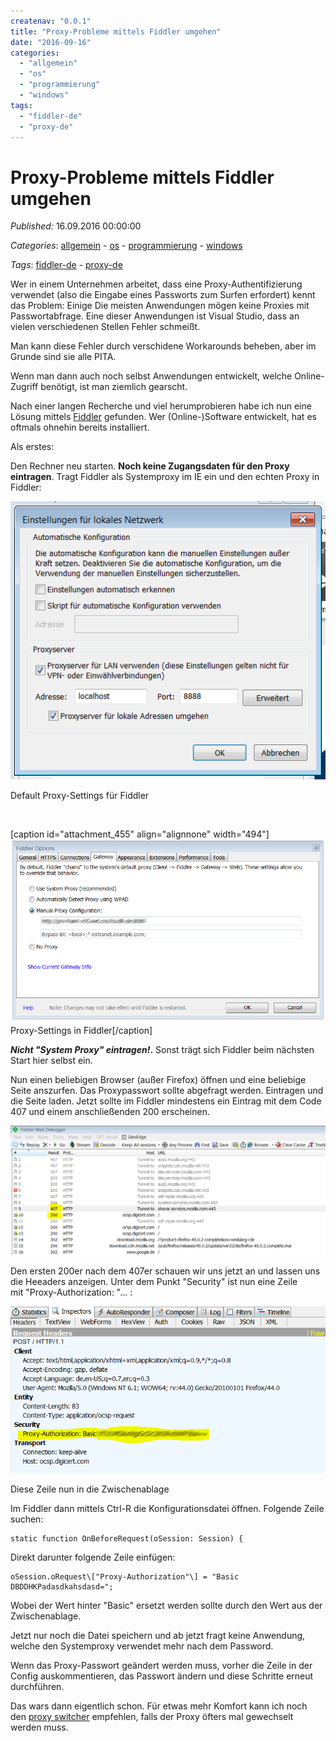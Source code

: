 ```yaml
---
createnav: "0.0.1"
title: "Proxy-Probleme mittels Fiddler umgehen"
date: "2016-09-16"
categories: 
  - "allgemein"
  - "os"
  - "programmierung"
  - "windows"
tags: 
  - "fiddler-de"
  - "proxy-de"
---
```

# Proxy-Probleme mittels Fiddler umgehen
_Published:_ 16.09.2016 00:00:00

_Categories_: [allgemein](//de/categories#allgemein) - [os](//de/categories#os) - [programmierung](//de/categories#programmierung) - [windows](//de/categories#windows)

_Tags_: [fiddler-de](//de/tags#fiddler-de) - [proxy-de](//de/tags#proxy-de)


Wer in einem Unternehmen arbeitet, dass eine Proxy-Authentifizierung verwendet (also die Eingabe eines Passworts zum Surfen erfordert) kennt das Problem: Einige Die meisten Anwendungen mögen keine Proxies mit Passwortabfrage. Eine dieser Anwendungen ist Visual Studio, dass an vielen verschiedenen Stellen Fehler schmeißt.

Man kann diese Fehler durch verschidene Workarounds beheben, aber im Grunde sind sie alle PITA.

Wenn man dann auch noch selbst Anwendungen entwickelt, welche Online-Zugriff benötigt, ist man ziemlich gearscht.

Nach einer langen Recherche und viel herumprobieren habe ich nun eine Lösung mittels [Fiddler](http://www.telerik.com/fiddler) gefunden. Wer (Online-)Software entwickelt, hat es oftmals ohnehin bereits installiert.

Als erstes:

Den Rechner neu starten. **Noch keine Zugangsdaten für den Proxy eintragen**. Tragt Fiddler als Systemproxy im IE ein und den echten Proxy in Fiddler:

[![proxyie](images/proxyIE.png)](http://dotnet.work/wp-content/uploads/2016/09/proxyIE.png)

Default Proxy-Settings für Fiddler

 

\[caption id="attachment\_455" align="alignnone" width="494"\][![fiddlerproxy](images/fiddlerproxy.png)](http://dotnet.work/wp-content/uploads/2016/09/fiddlerproxy.png) Proxy-Settings in Fiddler\[/caption\]

**_Nicht "System Proxy" eintragen!_.** Sonst trägt sich Fiddler beim nächsten Start hier selbst ein.

Nun einen beliebigen Browser (außer Firefox) öffnen und eine beliebige Seite anszurfen. Das Proxypasswort sollte abgefragt werden. Eintragen und die Seite laden. Jetzt sollte im Fiddler mindestens ein Eintrag mit dem Code 407 und einem anschließenden 200 erscheinen.

[![fiddler1](images/fiddler1.png)](http://dotnet.work/wp-content/uploads/2016/09/fiddler1.png)

Den ersten 200er nach dem 407er schauen wir uns jetzt an und lassen uns die Heeaders anzeigen. Unter dem Punkt "Security" ist nun eine Zeile mit "Proxy-Authorization: "... :

[![fiddler2](images/fiddler2.png)](http://dotnet.work/wp-content/uploads/2016/09/fiddler2.png)

Diese Zeile nun in die Zwischenablage

Im Fiddler dann mittels Ctrl-R die Konfigurationsdatei öffnen. Folgende Zeile suchen:

```
static function OnBeforeRequest(oSession: Session) {
```

Direkt darunter folgende Zeile einfügen:

```
oSession.oRequest\["Proxy-Authorization"\] = "Basic DBDDHKPadasdkahsdasd=";
```

Wobei der Wert hinter "Basic" ersetzt werden sollte durch den Wert aus der Zwischenablage.

Jetzt nur noch die Datei speichern und ab jetzt fragt keine Anwendung, welche den Systemproxy verwendet mehr nach dem Password.

Wenn das Proxy-Passwort geändert werden muss, vorher die Zeile in der Config auskommentieren, das Passwort ändern und diese Schritte erneut durchführen.

Das wars dann eigentlich schon. Für etwas mehr Komfort kann ich noch den [proxy switcher](http://proxyswitcher.net/) empfehlen, falls der Proxy öfters mal gewechselt werden muss.
